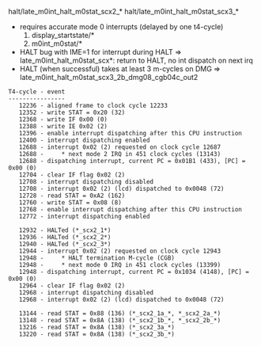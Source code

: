 
halt/late_m0int_halt_m0stat_scx2_*
halt/late_m0int_halt_m0stat_scx3_*

* requires accurate mode 0 interrupts (delayed by one t4-cycle)
    1. display_startstate/*
    2. m0int_m0stat/*
* HALT bug with IME=1 for interrupt during HALT
    => late_m0int_halt_m0stat_scx*: return to HALT, no int dispatch on next irq
* HALT (when successful) takes at least 3 m-cycles on DMG
    => late_m0int_halt_m0stat_scx3_2b_dmg08_cgb04c_out2


```
T4-cycle - event
----------------
   12236 - aligned frame to clock cycle 12233
   12352 - write STAT = 0x20 (32)
   12368 - write IF 0x00 (0)
   12388 - write IE 0x02 (2)
   12396 - enable interrupt dispatching after this CPU instruction
   12400 - interrupt dispatching enabled
   12688 - interrupt 0x02 (2) requested on clock cycle 12687
   12688 -     * next mode 2 IRQ in 451 clock cycles (13143)
   12688 - dispatching interrupt, current PC = 0x01B1 (433), [PC] = 0x00 (0)
   12704 - clear IF flag 0x02 (2)
   12708 - interrupt dispatching disabled
   12708 - interrupt 0x02 (2) (lcd) dispatched to 0x0048 (72)
   12728 - read STAT = 0xA2 (162)
   12760 - write STAT = 0x08 (8)
   12768 - enable interrupt dispatching after this CPU instruction
   12772 - interrupt dispatching enabled

   12932 - HALTed (*_scx2_1*)
   12936 - HALTed (*_scx2_2*)
   12940 - HALTed (*_scx2_3*)
   12944 - interrupt 0x02 (2) requested on clock cycle 12943
   12948 -     * HALT termination M-cycle (CGB)
   12948 -     * next mode 0 IRQ in 451 clock cycles (13399)
   12948 - dispatching interrupt, current PC = 0x1034 (4148), [PC] = 0x00 (0)
   12964 - clear IF flag 0x02 (2)
   12968 - interrupt dispatching disabled
   12968 - interrupt 0x02 (2) (lcd) dispatched to 0x0048 (72)

   13144 - read STAT = 0x88 (136) (*_scx2_1a_*, *_scx2_2a_*)
   13148 - read STAT = 0x8A (138) (*_scx2_1b_*, *_scx2_2b_*)
   13216 - read STAT = 0x8A (138) (*_scx2_3a_*)
   13220 - read STAT = 0x8A (138) (*_scx2_3b_*)
```
